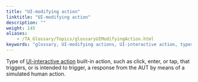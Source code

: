 ```yaml
--- 
title: "UI-modifying action"
linktitle: "UI-modifying action"
description: ""
weight: 145
aliases: 
    - /TA_Glossary/Topics/glossaryUIModifyingAction.html
keywords: "glossary, UI-modifying actions, UI-interactive action, types, UI-modifying action"
---
```


Type of [UI-interactive action](/TA_Glossary/Topics/glossaryUIInteractiveAction.html) built-in action, such as click, enter, or tap, that triggers, or is intended to trigger, a response from the AUT by means of a simulated human action.

